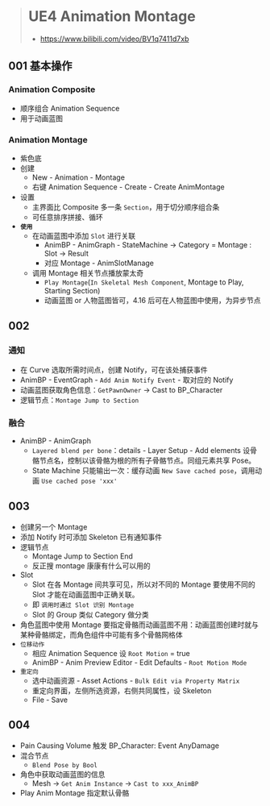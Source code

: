 > # UE4 Animation Montage
> * https://www.bilibili.com/video/BV1q7411d7xb

## 001 基本操作
### Animation Composite
* 顺序组合 Animation Sequence 
* 用于动画蓝图
### Animation Montage
* 紫色底
* 创建
  * New - Animation - Montage
  * 右键 Animation Sequence - Create - Create AnimMontage
* 设置
  * 主界面比 Composite 多一条 `Section`，用于切分顺序组合条
  * 可任意排序拼接、循环
* **`使用`**
  * 在动画蓝图中添加 `Slot` 进行关联
    * AnimBP - AnimGraph - StateMachine -> Category = Montage : Slot -> Result
    * 对应 Montage - AnimSlotManage 
  * 调用 Montage 相关节点播放蒙太奇
    * `Play Montage`(`In Skeletal Mesh Component`, Montage to Play, Starting Section)
    * 动画蓝图 or 人物蓝图皆可，4.16 后可在人物蓝图中使用，为异步节点

## 002
### 通知
* 在 Curve 选取所需时间点，创建 Notify，可在该处捕获事件
* AnimBP - EventGraph - `Add Anim Notify Event` - 取对应的 Notify
* 动画蓝图获取角色信息：`GetPawnOwner` -> Cast to BP_Character
* 逻辑节点：`Montage Jump to Section`

### 融合
* AnimBP - AnimGraph
  * `Layered blend per bone`：details - Layer Setup - Add elements 设骨骼节点名，控制以该骨骼为根的所有子骨骼节点。同组元素共享 Pose。
  * State Machine 只能输出一次：缓存动画 `New Save cached pose`，调用动画 `Use cached pose 'xxx'`

## 003
* 创建另一个 Montage
* 添加 Notify 时可添加 Skeleton 已有通知事件
* 逻辑节点
  * Montage Jump to Section End
  * 反正搜 montage 康康有什么可以用的
* Slot
  * Slot 在各 Montage 间共享可见，所以对不同的 Montage 要使用不同的 Slot 才能在动画蓝图中正确关联。
  * 即 `调用时通过 Slot 识别 Montage`
  * Slot 的 Group 类似 Category 做分类
* 角色蓝图中使用 Montage 要指定骨骼而动画蓝图不用：动画蓝图创建时就与某种骨骼绑定，而角色组件中可能有多个骨骼网格体
* `位移动作`
  * 相应 Animation Sequence 设 `Root Motion` = true
  * AnimBP - Anim Preview Editor - Edit Defaults - `Root Motion Mode`
* `重定向`
  * 选中动画资源 - Asset Actions - `Bulk Edit via Property Matrix`
  * 重定向界面，左侧所选资源，右侧共同属性，设 Skeleton
  * File - Save

## 004
* Pain Causing Volume 触发 BP_Character: Event AnyDamage
* 混合节点
  * `Blend Pose by Bool`
* 角色中获取动画蓝图的信息
  * Mesh -> `Get Anim Instance` -> `Cast to xxx_AnimBP`
* Play Anim Montage 指定默认骨骼

